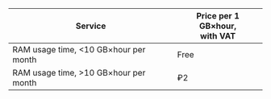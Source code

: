 Service | Price per 1 GB×hour, <br>with VAT
---- | ----
RAM usage time, <10 GB×hour per month | Free
RAM usage time, >10 GB×hour per month | ₽2